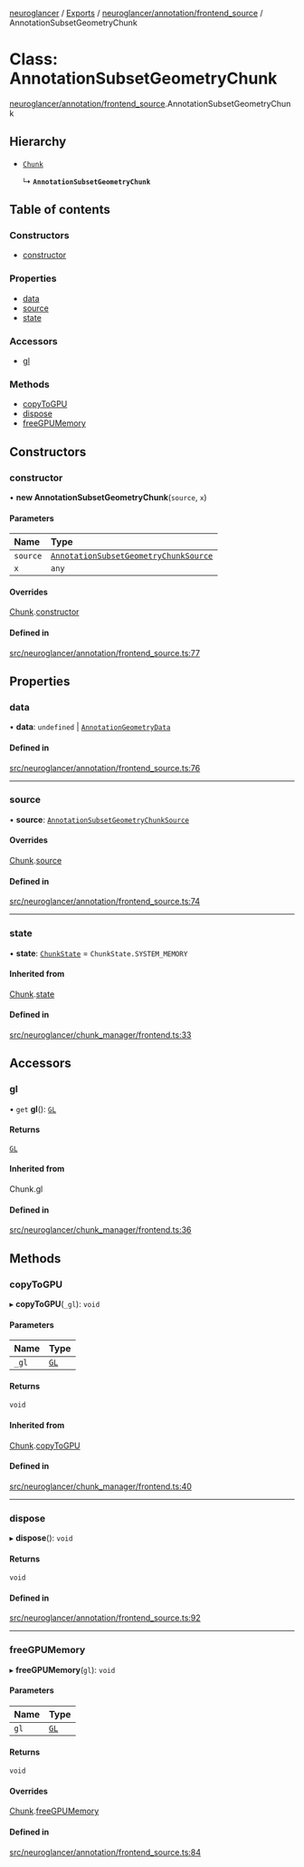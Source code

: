 [neuroglancer](../README.md) / [Exports](../modules.md) / [neuroglancer/annotation/frontend\_source](../modules/neuroglancer_annotation_frontend_source.md) / AnnotationSubsetGeometryChunk

# Class: AnnotationSubsetGeometryChunk

[neuroglancer/annotation/frontend_source](../modules/neuroglancer_annotation_frontend_source.md).AnnotationSubsetGeometryChunk

## Hierarchy

- [`Chunk`](neuroglancer_chunk_manager_frontend.Chunk.md)

  ↳ **`AnnotationSubsetGeometryChunk`**

## Table of contents

### Constructors

- [constructor](neuroglancer_annotation_frontend_source.AnnotationSubsetGeometryChunk.md#constructor)

### Properties

- [data](neuroglancer_annotation_frontend_source.AnnotationSubsetGeometryChunk.md#data)
- [source](neuroglancer_annotation_frontend_source.AnnotationSubsetGeometryChunk.md#source)
- [state](neuroglancer_annotation_frontend_source.AnnotationSubsetGeometryChunk.md#state)

### Accessors

- [gl](neuroglancer_annotation_frontend_source.AnnotationSubsetGeometryChunk.md#gl)

### Methods

- [copyToGPU](neuroglancer_annotation_frontend_source.AnnotationSubsetGeometryChunk.md#copytogpu)
- [dispose](neuroglancer_annotation_frontend_source.AnnotationSubsetGeometryChunk.md#dispose)
- [freeGPUMemory](neuroglancer_annotation_frontend_source.AnnotationSubsetGeometryChunk.md#freegpumemory)

## Constructors

### constructor

• **new AnnotationSubsetGeometryChunk**(`source`, `x`)

#### Parameters

| Name | Type |
| :------ | :------ |
| `source` | [`AnnotationSubsetGeometryChunkSource`](neuroglancer_annotation_frontend_source.AnnotationSubsetGeometryChunkSource.md) |
| `x` | `any` |

#### Overrides

[Chunk](neuroglancer_chunk_manager_frontend.Chunk.md).[constructor](neuroglancer_chunk_manager_frontend.Chunk.md#constructor)

#### Defined in

[src/neuroglancer/annotation/frontend_source.ts:77](https://github.com/ActiveBrainAtlas2/neuroglancer/blob/91617476/src/neuroglancer/annotation/frontend_source.ts#L77)

## Properties

### data

• **data**: `undefined` \| [`AnnotationGeometryData`](neuroglancer_annotation_frontend_source.AnnotationGeometryData.md)

#### Defined in

[src/neuroglancer/annotation/frontend_source.ts:76](https://github.com/ActiveBrainAtlas2/neuroglancer/blob/91617476/src/neuroglancer/annotation/frontend_source.ts#L76)

___

### source

• **source**: [`AnnotationSubsetGeometryChunkSource`](neuroglancer_annotation_frontend_source.AnnotationSubsetGeometryChunkSource.md)

#### Overrides

[Chunk](neuroglancer_chunk_manager_frontend.Chunk.md).[source](neuroglancer_chunk_manager_frontend.Chunk.md#source)

#### Defined in

[src/neuroglancer/annotation/frontend_source.ts:74](https://github.com/ActiveBrainAtlas2/neuroglancer/blob/91617476/src/neuroglancer/annotation/frontend_source.ts#L74)

___

### state

• **state**: [`ChunkState`](../enums/neuroglancer_chunk_manager_base.ChunkState.md) = `ChunkState.SYSTEM_MEMORY`

#### Inherited from

[Chunk](neuroglancer_chunk_manager_frontend.Chunk.md).[state](neuroglancer_chunk_manager_frontend.Chunk.md#state)

#### Defined in

[src/neuroglancer/chunk_manager/frontend.ts:33](https://github.com/ActiveBrainAtlas2/neuroglancer/blob/91617476/src/neuroglancer/chunk_manager/frontend.ts#L33)

## Accessors

### gl

• `get` **gl**(): [`GL`](../interfaces/neuroglancer_webgl_context.GL.md)

#### Returns

[`GL`](../interfaces/neuroglancer_webgl_context.GL.md)

#### Inherited from

Chunk.gl

#### Defined in

[src/neuroglancer/chunk_manager/frontend.ts:36](https://github.com/ActiveBrainAtlas2/neuroglancer/blob/91617476/src/neuroglancer/chunk_manager/frontend.ts#L36)

## Methods

### copyToGPU

▸ **copyToGPU**(`_gl`): `void`

#### Parameters

| Name | Type |
| :------ | :------ |
| `_gl` | [`GL`](../interfaces/neuroglancer_webgl_context.GL.md) |

#### Returns

`void`

#### Inherited from

[Chunk](neuroglancer_chunk_manager_frontend.Chunk.md).[copyToGPU](neuroglancer_chunk_manager_frontend.Chunk.md#copytogpu)

#### Defined in

[src/neuroglancer/chunk_manager/frontend.ts:40](https://github.com/ActiveBrainAtlas2/neuroglancer/blob/91617476/src/neuroglancer/chunk_manager/frontend.ts#L40)

___

### dispose

▸ **dispose**(): `void`

#### Returns

`void`

#### Defined in

[src/neuroglancer/annotation/frontend_source.ts:92](https://github.com/ActiveBrainAtlas2/neuroglancer/blob/91617476/src/neuroglancer/annotation/frontend_source.ts#L92)

___

### freeGPUMemory

▸ **freeGPUMemory**(`gl`): `void`

#### Parameters

| Name | Type |
| :------ | :------ |
| `gl` | [`GL`](../interfaces/neuroglancer_webgl_context.GL.md) |

#### Returns

`void`

#### Overrides

[Chunk](neuroglancer_chunk_manager_frontend.Chunk.md).[freeGPUMemory](neuroglancer_chunk_manager_frontend.Chunk.md#freegpumemory)

#### Defined in

[src/neuroglancer/annotation/frontend_source.ts:84](https://github.com/ActiveBrainAtlas2/neuroglancer/blob/91617476/src/neuroglancer/annotation/frontend_source.ts#L84)
